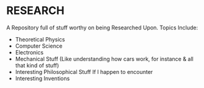 # RESEARCH
A Repository full of stuff worthy on being Researched Upon.
Topics Include:
- Theoretical Physics
- Computer Science
- Electronics
- Mechanical Stuff (Like understanding how cars work, for instance & all that kind of stuff)
- Interesting Philosophical Stuff If I happen to encounter
- Interesting Inventions

